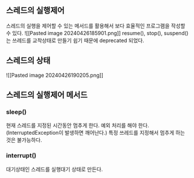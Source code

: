 ## 스레드의 실행제어
스레드의 실행을 제어할 수 있는 메서드를 활용해서 보다 효율적인 프로그램을 작성할 수 있다.
![[Pasted image 20240426185901.png]]
resume(), stop(), suspend()는 쓰레드를 교착상태로 만들기 쉽기 때문에 deprecated 되었다.

## 스레드의 상태
![[Pasted image 20240426190205.png]]

## 스레드의 실행제어 메서드
### sleep()
현재 스레드를 지정된 시간동안 멈추게 한다.
예외 처리를 해야 한다.(InterruptedException이 발생하면 깨어난다.)
특정 쓰레드를 지정해서 멈추게 하는 것은 불가능하다.
### interrupt()
대기상태인 스레드를 실행대기 상태로 만든다.

